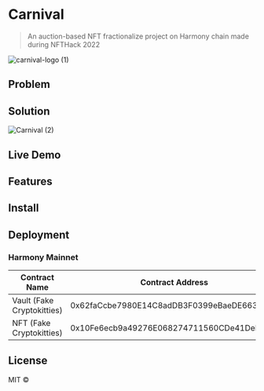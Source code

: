 # Carnival

> An auction-based NFT fractionalize project on Harmony chain made during NFTHack 2022

![carnival-logo (1)](https://user-images.githubusercontent.com/18402217/149608161-ca5b778b-aa25-4f54-b3b4-6959c81fd6ab.png)

## Problem



## Solution

![Carnival (2)](https://user-images.githubusercontent.com/18402217/149610175-2d8e7cd5-adde-49a4-9432-79b1f67d5224.png)

## Live Demo

## Features

## Install

## Deployment

### Harmony Mainnet

Contract Name | Contract Address 
--- | --- 
Vault (Fake Cryptokitties) | 0x62faCcbe7980E14C8adDB3F0399eBaeDE66350be
NFT (Fake Cryptokitties) | 0x10Fe6ecb9a49276E068274711560CDe41Deb3f34 

## License

MIT ©
